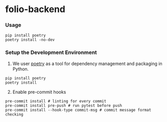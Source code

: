 # folio-backend

### Usage

```
pip install poetry
poetry install -no-dev
```

### Setup the Development Environment

1. We user [poetry](https://python-poetry.org/docs/) as a tool for dependency management and packaging in Python.

```
pip install poetry
poetry install
```

2. Enable pre-commit hooks

```
pre-commit install # linting for every commit
pre-commit install pre-push # run pytest before push
pre-commit install --hook-type commit-msg # commit message format checking
```
